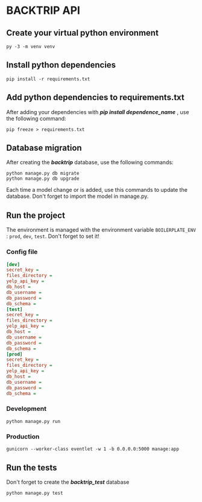 # BACKTRIP API

## Create your virtual python environment 
```
py -3 -m venv venv
```

## Install python dependencies
```
pip install -r requirements.txt
```

## Add python dependencies to requirements.txt
After adding your dependencies with ***pip install dependence_name*** , use the following command:
```
pip freeze > requirements.txt
```

## Database migration
After creating the ***backtrip*** database, use the following commands:
```
python manage.py db migrate
python manage.py db upgrade
```
Each time a model change or is added, use this commands to update the database. Don't forget to import the model in manage.py.

## Run the project 
The environment is managed with the environment variable `BOILERPLATE_ENV` : `prod`, `dev`, `test`. Don't forget to set it!

### Config file
```ini
[dev]
secret_key = 
files_directory = 
yelp_api_key = 
db_host = 
db_username = 
db_password = 
db_schema = 
[test]
secret_key = 
files_directory = 
yelp_api_key = 
db_host = 
db_username = 
db_password = 
db_schema = 
[prod]
secret_key = 
files_directory =
yelp_api_key = 
db_host = 
db_username = 
db_password = 
db_schema = 
```

### Development
```
python manage.py run
```

### Production
```
gunicorn --worker-class eventlet -w 1 -b 0.0.0.0:5000 manage:app
```

## Run the tests
Don't forget to create the ***backtrip_test*** database
```
python manage.py test
```
